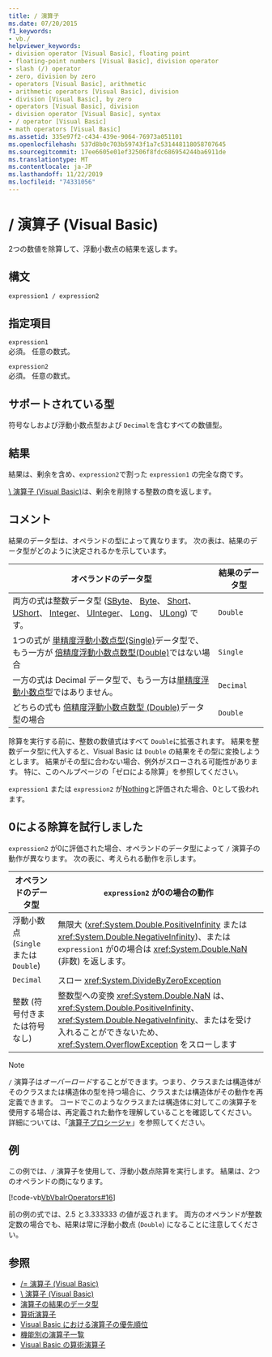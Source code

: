 ```yaml
---
title: / 演算子
ms.date: 07/20/2015
f1_keywords:
- vb./
helpviewer_keywords:
- division operator [Visual Basic], floating point
- floating-point numbers [Visual Basic], division operator
- slash (/) operator
- zero, division by zero
- operators [Visual Basic], arithmetic
- arithmetic operators [Visual Basic], division
- division [Visual Basic], by zero
- operators [Visual Basic], division
- division operator [Visual Basic], syntax
- / operator [Visual Basic]
- math operators [Visual Basic]
ms.assetid: 335e97f2-c434-439e-9064-76973a051101
ms.openlocfilehash: 537d8b0c703b59743f1a7c531448118058707645
ms.sourcegitcommit: 17ee6605e01ef32506f8fdc686954244ba6911de
ms.translationtype: MT
ms.contentlocale: ja-JP
ms.lasthandoff: 11/22/2019
ms.locfileid: "74331056"
---
```

# <a name="-operator-visual-basic"></a>/ 演算子 (Visual Basic)
2つの数値を除算して、浮動小数点の結果を返します。  
  
## <a name="syntax"></a>構文  
  
```vb  
expression1 / expression2  
```  
  
## <a name="parts"></a>指定項目  
 `expression1`  
 必須。 任意の数式。  
  
 `expression2`  
 必須。 任意の数式。  
  
## <a name="supported-types"></a>サポートされている型  
 符号なしおよび浮動小数点型および `Decimal`を含むすべての数値型。  
  
## <a name="result"></a>結果  
 結果は、剰余を含め、`expression2`で割った `expression1` の完全な商です。  
  
 [\ 演算子 (Visual Basic)](../../../visual-basic/language-reference/operators/integer-division-operator.md)は、剰余を削除する整数の商を返します。  
  
## <a name="remarks"></a>コメント  
 結果のデータ型は、オペランドの型によって異なります。 次の表は、結果のデータ型がどのように決定されるかを示しています。  
  
|オペランドのデータ型|結果のデータ型|  
|------------------------|----------------------|  
|両方の式は整数データ型 ([SByte](../../../visual-basic/language-reference/data-types/sbyte-data-type.md)、 [Byte](../../../visual-basic/language-reference/data-types/byte-data-type.md)、 [Short](../../../visual-basic/language-reference/data-types/short-data-type.md)、 [UShort](../../../visual-basic/language-reference/data-types/ushort-data-type.md)、 [Integer](../../../visual-basic/language-reference/data-types/integer-data-type.md)、 [UInteger](../../../visual-basic/language-reference/data-types/uinteger-data-type.md)、 [Long](../../../visual-basic/language-reference/data-types/long-data-type.md)、 [ULong](../../../visual-basic/language-reference/data-types/ulong-data-type.md)) です。|`Double`|  
|1つの式が [単精度浮動小数点型(Single)](../../../visual-basic/language-reference/data-types/single-data-type.md)データ型で、もう一方が [倍精度浮動小数点数型(Double)](../../../visual-basic/language-reference/data-types/double-data-type.md)ではない場合|`Single`|  
|一方の式は Decimal データ型で、もう一方は[単](../../../visual-basic/language-reference/data-types/single-data-type.md)[精度浮動](../../../visual-basic/language-reference/data-types/double-data-type.md)[小数点](../../../visual-basic/language-reference/data-types/decimal-data-type.md)型ではありません。|`Decimal`|  
|どちらの式も [倍精度浮動小数点数型 (Double)](../../../visual-basic/language-reference/data-types/double-data-type.md)データ型の場合|`Double`|  
  
 除算を実行する前に、整数の数値式はすべて `Double`に拡張されます。 結果を整数データ型に代入すると、Visual Basic は `Double` の結果をその型に変換しようとします。 結果がその型に合わない場合、例外がスローされる可能性があります。 特に、このヘルプページの「ゼロによる除算」を参照してください。  
  
 `expression1` または `expression2` が[Nothing](../../../visual-basic/language-reference/nothing.md)と評価された場合、0として扱われます。  
  
## <a name="attempted-division-by-zero"></a>0による除算を試行しました  
 `expression2` が0に評価された場合、オペランドのデータ型によって `/` 演算子の動作が異なります。 次の表に、考えられる動作を示します。  
  
|オペランドのデータ型|`expression2` が0の場合の動作|  
|------------------------|---------------------------------------|  
|浮動小数点 (`Single` または `Double`)|無限大 (<xref:System.Double.PositiveInfinity> または <xref:System.Double.NegativeInfinity>)、または `expression1` が0の場合は <xref:System.Double.NaN> (非数) を返します。|  
|`Decimal`|スロー <xref:System.DivideByZeroException>|  
|整数 (符号付きまたは符号なし)|整数型への変換 <xref:System.Double.NaN> は、<xref:System.Double.PositiveInfinity>、<xref:System.Double.NegativeInfinity>、またはを受け入れることができないため、<xref:System.OverflowException> をスローします|  
  
> [!NOTE]
> `/` 演算子は*オーバーロード*することができます。つまり、クラスまたは構造体がそのクラスまたは構造体の型を持つ場合に、クラスまたは構造体がその動作を再定義できます。 コードでこのようなクラスまたは構造体に対してこの演算子を使用する場合は、再定義された動作を理解していることを確認してください。 詳細については、「[演算子プロシージャ](../../../visual-basic/programming-guide/language-features/procedures/operator-procedures.md)」を参照してください。  
  
## <a name="example"></a>例  
 この例では、`/` 演算子を使用して、浮動小数点除算を実行します。 結果は、2つのオペランドの商になります。  
  
 [!code-vb[VbVbalrOperators#16](~/samples/snippets/visualbasic/VS_Snippets_VBCSharp/VbVbalrOperators/VB/Class1.vb#16)]  
  
 前の例の式では、2.5 と3.333333 の値が返されます。 両方のオペランドが整数定数の場合でも、結果は常に浮動小数点 (`Double`) になることに注意してください。  
  
## <a name="see-also"></a>参照

- [/= 演算子 (Visual Basic)](../../../visual-basic/language-reference/operators/floating-point-division-assignment-operator.md)
- [\ 演算子 (Visual Basic)](../../../visual-basic/language-reference/operators/integer-division-operator.md)
- [演算子の結果のデータ型](../../../visual-basic/language-reference/operators/data-types-of-operator-results.md)
- [算術演算子](../../../visual-basic/language-reference/operators/arithmetic-operators.md)
- [Visual Basic における演算子の優先順位](../../../visual-basic/language-reference/operators/operator-precedence.md)
- [機能別の演算子一覧](../../../visual-basic/language-reference/operators/operators-listed-by-functionality.md)
- [Visual Basic の算術演算子](../../../visual-basic/programming-guide/language-features/operators-and-expressions/arithmetic-operators.md)
